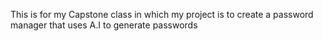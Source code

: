 This is for my Capstone class in which my project is to create a password manager that uses A.I to generate passwords

